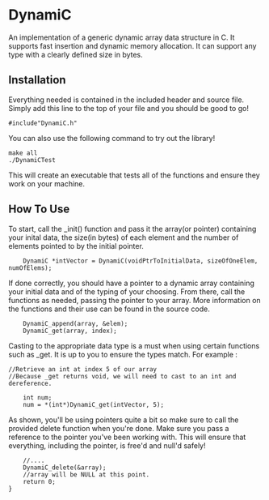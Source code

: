 # DynamiC

An implementation of a generic dynamic array data structure in C. It supports fast insertion and dynamic memory allocation. It can support any type with a clearly defined size in bytes.  

## Installation
Everything needed is contained in the included header and source file. Simply add this line to the top of your file and you should be good to go!

    #include"DynamiC.h"
    
You can also use the following command to try out the library!
```
make all 
./DynamiCTest
```
This will create an executable that tests all of the functions and ensure they work on your machine.

## How To Use
To start, call the _init() function and pass it the array(or pointer) containing your inital data, the size(in bytes) of each element and the number of elements pointed to by the initial pointer.

        DynamiC *intVector = DynamiC(voidPtrToInitialData, sizeOfOneElem, numOfElems);

If done correctly, you should have a pointer to a dynamic array containing your initial data and of the typing of your choosing.
From there, call the functions as needed, passing the pointer to your array. More information on the functions and their use can be found in the source code.

        DynamiC_append(array, &elem);
        DynamiC_get(array, index);
Casting to the appropriate data type is a must when using certain functions such as _get. It is up to you to ensure the types match. For example :

```
//Retrieve an int at index 5 of our array
//Because _get returns void, we will need to cast to an int and dereference.

    int num;
    num = *(int*)DynamiC_get(intVector, 5);

```

As shown, you'll be using pointers quite a bit so make sure to call the provided delete function when you're done. Make sure you pass a reference to the pointer you've been working with. This will ensure that everything, including the pointer, is free'd and null'd safely!

	    //....
	    DynamiC_delete(&array);
        //array will be NULL at this point. 
	    return 0;
    }



